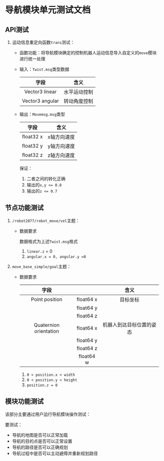 # 导航模块单元测试文档

## API测试

1. 运动信息重定向函数`trans`测试：

   * 函数功能：将导航模块确定的控制机器人运动信息导入自定义的`move`模块进行统一处理

   * 输入：`Twist.msg`类型数据

     |      字段       |     含义     |
     | :-------------: | :----------: |
     | Vector3 linear  | 水平运动控制 |
     | Vector3 angular | 转动角度控制 |

   * 输出：`Movemsg.msg`类型

     |   字段    |    含义     |
     | :-------: | :---------: |
     | float32 x | x轴方向速度 |
     | float32 y | y轴方向速度 |
     | float32 z | z轴方向速度 |

     保证：

     1. 二者之间的转化正确
     2. 输出的`x,y <= 0.8`
     3. 输出的`z <= 0.7`

## 节点功能测试

1. `/robot2077/robot_move/vel`主题：

   * 数据要求

     数据格式为上述`Twist.msg`格式

     1. `linear.z` = 0
     2. `angular.x = 0, angular.y =0`

2. `move_base_simple/goal`主题：

   * 数据要求

     |          字段          |           |           含义           |
     | :--------------------: | :-------: | :----------------------: |
     |     Point position     | float64 x |         目标坐标         |
     |                        | float64 y |                          |
     |                        | float64 z |                          |
     | Quaternion orientation | float64 x | 机器人到达目标位置的姿态 |
     |                        | float64 y |                          |
     |                        | float64 z |                          |
     |                        | float64 w |                          |

     1. `0 < position.x < width`
     2. `0 < position.y < height`
     3. `position.z = 0`

## 模块功能测试

该部分主要通过用户运行导航模块操作测试：

要测试：

* 导航的地图是否可以正常加载
* 导航的目的点是否可以正常设置
* 导航的路径是否可以正确规划
* 导航过程中是否可以主动避障并重新规划路径